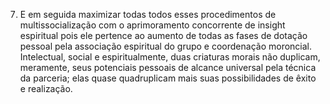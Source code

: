 ﻿7. E em seguida maximizar todas todos esses procedimentos de multissocialização com o aprimoramento concorrente de insight espiritual pois ele pertence ao aumento de todas as fases de dotação pessoal pela associação espiritual do grupo e coordenação moroncial. Intelectual, social e espiritualmente, duas criaturas morais não duplicam, meramente, seus potenciais pessoais de alcance universal pela técnica da parceria; elas quase quadruplicam mais suas possibilidades de êxito e realização.